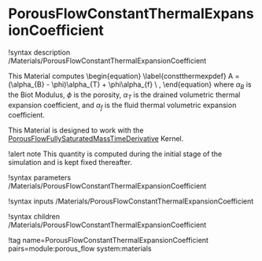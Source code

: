 # PorousFlowConstantThermalExpansionCoefficient

!syntax description /Materials/PorousFlowConstantThermalExpansionCoefficient

This Material computes
\begin{equation}
\label{constthermexpdef}
A = (\alpha_{B} - \phi)\alpha_{T} + \phi\alpha_{f} \ ,
\end{equation}
where $\alpha_{B}$ is the Biot Modulus, $\phi$ is the porosity, $\alpha_{T}$ is the drained volumetric thermal expansion coefficient, and $\alpha_{f}$ is the fluid thermal volumetric expansion coefficient.

This Material is designed to work with the [PorousFlowFullySaturatedMassTimeDerivative](PorousFlowFullySaturatedMassTimeDerivative.md) Kernel.

!alert note
This quantity is computed during the initial stage of the simulation and is kept fixed thereafter.

!syntax parameters /Materials/PorousFlowConstantThermalExpansionCoefficient

!syntax inputs /Materials/PorousFlowConstantThermalExpansionCoefficient

!syntax children /Materials/PorousFlowConstantThermalExpansionCoefficient

!tag name=PorousFlowConstantThermalExpansionCoefficient pairs=module:porous_flow system:materials
